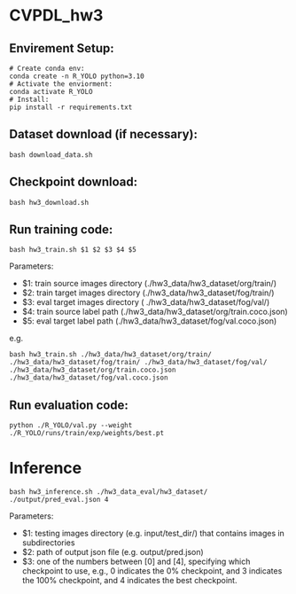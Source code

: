 # CVPDL_hw3
## Envirement Setup:
    # Create conda env:
    conda create -n R_YOLO python=3.10
    # Activate the enviorment:
    conda activate R_YOLO
    # Install:
    pip install -r requirements.txt
    
## Dataset download (if necessary):
    bash download_data.sh
    
## Checkpoint download:
    bash hw3_download.sh

## Run training code:
    bash hw3_train.sh $1 $2 $3 $4 $5
Parameters:
- $1: train source images directory (./hw3_data/hw3_dataset/org/train/)
- $2: train target images directory (./hw3_data/hw3_dataset/fog/train/)
- $3: eval target images directory ( ./hw3_data/hw3_dataset/fog/val/)
- $4: train source label path (./hw3_data/hw3_dataset/org/train.coco.json)
- $5: eval target label path (./hw3_data/hw3_dataset/fog/val.coco.json)    

e.g.
    
    bash hw3_train.sh ./hw3_data/hw3_dataset/org/train/ ./hw3_data/hw3_dataset/fog/train/ ./hw3_data/hw3_dataset/fog/val/ ./hw3_data/hw3_dataset/org/train.coco.json ./hw3_data/hw3_dataset/fog/val.coco.json

## Run evaluation code:
    python ./R_YOLO/val.py --weight ./R_YOLO/runs/train/exp/weights/best.pt

# Inference
    bash hw3_inference.sh ./hw3_data_eval/hw3_dataset/ ./output/pred_eval.json 4
Parameters:
- $1: testing images directory (e.g. input/test_dir/) that contains images in subdirectories
- $2: path of output json file (e.g. output/pred.json)
- $3: one of the numbers between [0] and [4], specifying which checkpoint to use,
      e.g., 0 indicates the 0% checkpoint, and 3 indicates the 100% checkpoint, and 4 indicates the best checkpoint.

